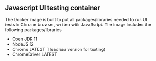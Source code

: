 ## Javascript UI testing container

The Docker image is built to put all packages/libraries needed to run UI tests in Chrome browser, written with JavaScript. The image includes the following packages/libraries:
 * Open JDK 11
 * NodeJS 12
 * Chrome LATEST (Headless version for testing)
 * ChromeDriver LATEST
